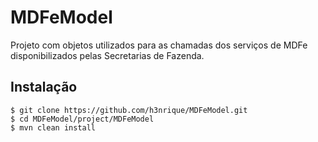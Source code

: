 MDFeModel
=========

Projeto com objetos utilizados para as chamadas dos serviços de MDFe disponibilizados pelas Secretarias de Fazenda.

Instalação
--------

	$ git clone https://github.com/h3nrique/MDFeModel.git
	$ cd MDFeModel/project/MDFeModel
	$ mvn clean install
